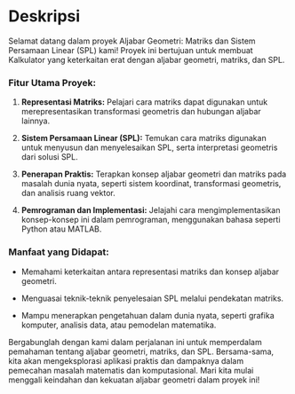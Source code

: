 # Deskripsi
Selamat datang dalam proyek Aljabar Geometri: Matriks dan Sistem Persamaan Linear (SPL) kami! Proyek ini bertujuan untuk membuat Kalkulator yang keterkaitan erat dengan aljabar geometri, matriks, dan SPL. 

### Fitur Utama Proyek:
1. **Representasi Matriks:** Pelajari cara matriks dapat digunakan untuk merepresentasikan transformasi geometris dan hubungan aljabar lainnya.
   
2. **Sistem Persamaan Linear (SPL):** Temukan cara matriks digunakan untuk menyusun dan menyelesaikan SPL, serta interpretasi geometris dari solusi SPL.

3. **Penerapan Praktis:** Terapkan konsep aljabar geometri dan matriks pada masalah dunia nyata, seperti sistem koordinat, transformasi geometris, dan analisis ruang vektor.

4. **Pemrograman dan Implementasi:** Jelajahi cara mengimplementasikan konsep-konsep ini dalam pemrograman, menggunakan bahasa seperti Python atau MATLAB.

### Manfaat yang Didapat:
- Memahami keterkaitan antara representasi matriks dan konsep aljabar geometri.
  
- Menguasai teknik-teknik penyelesaian SPL melalui pendekatan matriks.

- Mampu menerapkan pengetahuan dalam dunia nyata, seperti grafika komputer, analisis data, atau pemodelan matematika.

Bergabunglah dengan kami dalam perjalanan ini untuk memperdalam pemahaman tentang aljabar geometri, matriks, dan SPL. Bersama-sama, kita akan mengeksplorasi aplikasi praktis dan dampaknya dalam pemecahan masalah matematis dan komputasional. Mari kita mulai menggali keindahan dan kekuatan aljabar geometri dalam proyek ini!
